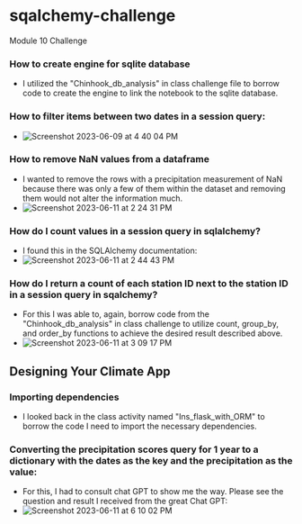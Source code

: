 # sqalchemy-challenge
Module 10 Challenge

### How to create engine for sqlite database
- I utilized the "Chinhook_db_analysis" in class challenge file to borrow code to create the engine to link the notebook to the sqlite database.



### How to filter items between two dates in a session query:

- ![Screenshot 2023-06-09 at 4 40 04 PM](https://github.com/nickpalmer2012/sqalchemy-challenge/assets/128104435/f748ef58-fdea-42e6-9514-907944cd285b)
### How to remove NaN values from a dataframe
- I wanted to remove the rows with a precipitation measurement of NaN because there was only a few of them within the dataset and removing them would not alter the information much.
- ![Screenshot 2023-06-11 at 2 24 31 PM](https://github.com/nickpalmer2012/sqalchemy-challenge/assets/128104435/085bf61b-cf3b-4a4c-96d9-4edeeba76d03)

### How do I count values in a session query in sqlalchemy?
- I found this in the SQLAlchemy documentation:
- ![Screenshot 2023-06-11 at 2 44 43 PM](https://github.com/nickpalmer2012/sqalchemy-challenge/assets/128104435/7f96f828-f06e-46e2-903d-ea3a636261b2)

### How do I return a count of each station ID next to the station ID in a session query in sqalchemy?
- For this I was able to, again, borrow code from the "Chinhook_db_analysis" in class challenge to utilize count, group_by, and order_by functions to achieve the desired result described above.
- ![Screenshot 2023-06-11 at 3 09 17 PM](https://github.com/nickpalmer2012/sqalchemy-challenge/assets/128104435/afda6fe4-0eba-4d3f-9858-993711f44e14)


## Designing Your Climate App

### Importing dependencies
- I looked back in the class activity named "Ins_flask_with_ORM" to borrow the code I need to import the necessary dependencies.

### Converting the precipitation scores query for 1 year to a dictionary with the dates as the key and the precipitation as the value:
- For this, I had to consult chat GPT to show me the way. Please see the question and result I received from the great Chat GPT:
- ![Screenshot 2023-06-11 at 6 10 02 PM](https://github.com/nickpalmer2012/sqalchemy-challenge/assets/128104435/8d074b14-35ac-41a2-9a9c-15e1552f1f07)

